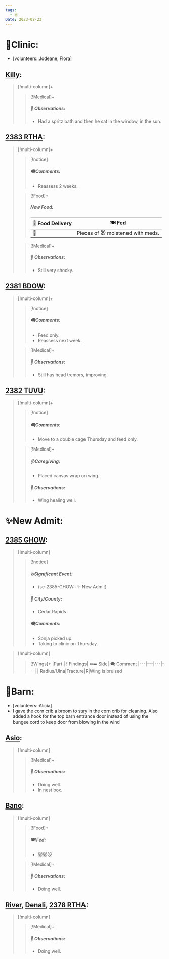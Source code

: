 ```yaml
---
tags:
  - 🗒️
Date: 2023-08-23
---
```


# 🏥Clinic:
- [volunteers::Jodeane, Flora]

## [Killy](../RARE%20Birds/Ed%20Birds/Killy.md):
> [!multi-column]+
>
>> [!Medical]+
>> ##### 🔭 Observations:
>> - Had a spritz bath and then he sat in the window, in the sun.

## [2383 RTHA](../RARE%20Birds/2383%20RTHA.md):
> [!multi-column]+
>
>> [!notice]
>> ##### 🗨️Comments:
>> - Reassess 2 weeks.
>
>> [!Food]+
>> ##### New Food:
>> |🚚 Food Delivery| 🍽️ Fed|
>> |---|---|
>>|🫱|Pieces of 🐭 moistened with meds.|
>
>> [!Medical]+
>> ##### 🔭 Observations:
>> - Still very shocky.

## [2381 BDOW](../RARE%20Birds/2381%20BDOW.md):
> [!multi-column]+
>
>> [!notice]
>> ##### 🗨️Comments:
>> - Feed only.
>> - Reassess next week.
>
>> [!Medical]+
>> ##### 🔭 Observations:
>> - Still has head tremors, improving.

## [2382 TUVU](../RARE%20Birds/2382%20TUVU.md):
> [!multi-column]+
>
>> [!notice]
>> ##### 🗨️Comments:
>> - Move to a double cage Thursday and feed only.
>
>> [!Medical]+
>> ##### 🩺Caregiving:
>> - Placed canvas wrap on wing.
>>
>> ##### 🔭 Observations:
>> - Wing healing well.

# ✨New Admit:

## [2385 GHOW](../RARE%20Birds/2385%20GHOW.md):
> [!multi-column]
>
>> [!notice]
>> ##### 💥Significant Event:
>> - (se-2385-GHOW:: ✨ New Admit)
>>
>> ##### 🌆 City/County:
>> - Cedar Rapids
>>
>> ##### 🗨️Comments:
>> - Sonja picked up.
>> - Taking to clinic on Thursday.
>>

> [!multi-column]
>> [!Wings]+
>> |Part | ❗ Findings| ⬅️➡️ Side| 🗨️ Comment
>> |---|---|---|---|
>>| Radius/Ulna|Fracture|R|Wing is bruised

# 🏡Barn:
- [volunteers::Alicia]
- I gave the corn crib a broom to stay in the corn crib for cleaning. Also added a hook for the top barn entrance door instead of using the bungee cord to keep door from blowing in the wind

## [Asio](../RARE%20Birds/Ed%20Birds/Asio.md):
> [!multi-column]
>
>> [!Medical]+
>> ##### 🔭 Observations:
>> - Doing well.
>> - In nest box.

## [Bano](../RARE%20Birds/Ed%20Birds/Bano.md):
> [!multi-column]
>
>> [!Food]+
>> ##### 🍽️ Fed:
>> - 🐭🐭🐭
>
>> [!Medical]+
>> ##### 🔭 Observations:
>> - Doing well.

## [River](../RARE%20Birds/Ed%20Birds/River.md), [Denali](../RARE%20Birds/Ed%20Birds/Denali.md), [2378 RTHA](../RARE%20Birds/2378%20RTHA.md):
> [!multi-column]
>
>> [!Medical]+
>> ##### 🔭 Observations:
>> - Doing well.

